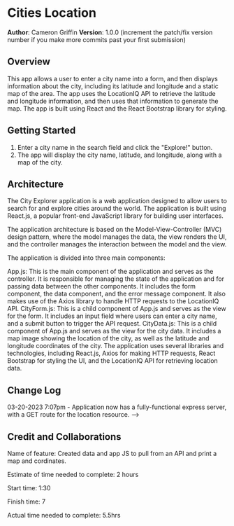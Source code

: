 # Cities Location

**Author**: Cameron Griffin
**Version**: 1.0.0 (increment the patch/fix version number if you make more commits past your first submission)

## Overview

This app allows a user to enter a city name into a form, and then displays information about the city, including its latitude and longitude and a static map of the area. The app uses the LocationIQ API to retrieve the latitude and longitude information, and then uses that information to generate the map. The app is built using React and the React Bootstrap library for styling.

## Getting Started

1. Enter a city name in the search field and click the "Explore!" button.
2. The app will display the city name, latitude, and longitude, along with a map of the city.

## Architecture
The City Explorer application is a web application designed to allow users to search for and explore cities around the world. The application is built using React.js, a popular front-end JavaScript library for building user interfaces.

The application architecture is based on the Model-View-Controller (MVC) design pattern, where the model manages the data, the view renders the UI, and the controller manages the interaction between the model and the view.

The application is divided into three main components:

App.js: This is the main component of the application and serves as the controller. It is responsible for managing the state of the application and for passing data between the other components. It includes the form component, the data component, and the error message component. It also makes use of the Axios library to handle HTTP requests to the LocationIQ API.
CityForm.js: This is a child component of App.js and serves as the view for the form. It includes an input field where users can enter a city name, and a submit button to trigger the API request.
CityData.js: This is a child component of App.js and serves as the view for the city data. It includes a map image showing the location of the city, as well as the latitude and longitude coordinates of the city.
The application uses several libraries and technologies, including React.js, Axios for making HTTP requests, React Bootstrap for styling the UI, and the LocationIQ API for retrieving location data.

## Change Log

03-20-2023 7:07pm - Application now has a fully-functional express server, with a GET route for the location resource. -->

## Credit and Collaborations

Name of feature: Created data and app JS to pull from an API and print a map and cordinates.

Estimate of time needed to complete: 2 hours

Start time: 1:30

Finish time: 7

Actual time needed to complete: 5.5hrs

